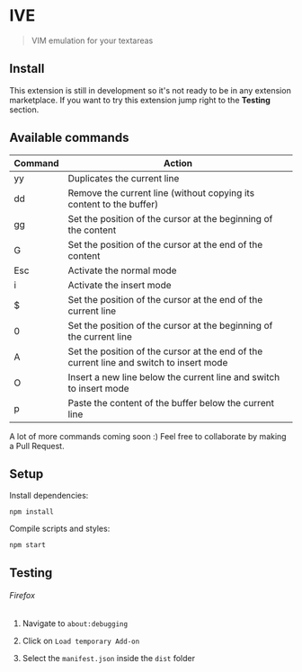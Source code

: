 # IVE

> VIM emulation for your textareas

## Install

This extension is still in development so it's not ready to be in any extension marketplace. If you want to try this extension jump right to the **Testing** section.

## Available commands

| Command | Action                                                       |
| ------- | ------------------------------------------------------------ |
| yy      | Duplicates the current line                                  |
| dd      | Remove the current line (without copying its content to the buffer) |
| gg      | Set the position of the cursor at the beginning of the content |
| G       | Set the position of the cursor at the end of the content     |
| Esc     | Activate the normal mode                                     |
| i       | Activate the insert mode                                     |
| $       | Set the position of the cursor at the end of the current line |
| 0       | Set the position of the cursor at the beginning of the current line |
| A       | Set the position of the cursor at the end of the current line and switch to insert mode |
| O       | Insert a new line below the current line and switch to insert mode |
| p       | Paste the content of the buffer below the current line       |

A lot of more commands coming soon :) Feel free to collaborate by making a Pull Request.

## Setup

Install dependencies:

```
npm install
```

Compile scripts and styles:

```
npm start
```

## Testing

###### Firefox

1. Navigate to `about:debugging`

2. Click on `Load temporary Add-on`

3. Select the `manifest.json` inside the `dist` folder
